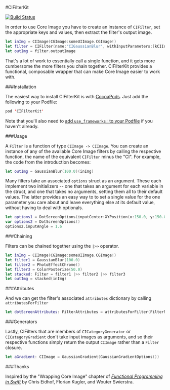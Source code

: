 #CIFilterKit

[![Build Status](https://travis-ci.org/jefflovejapan/CIFilterKit.svg?branch=master)](https://travis-ci.org/jefflovejapan/CIFilterKit)

In order to use Core Image you have to create an instance of `CIFilter`, set the appropriate keys and values, then extract the filter's output image. 

```swift
let inImg = CIImage(CGImage:someUIImage.CGImage!)
let filter = CIFilter(name:"CIGaussianBlur", withInputParameters:[kCIInputRadiusKey: 100.0, kCIInputImageKey: inImg])
let outImg = filter.outputImage
```

That's a lot of work to essentially call a single function, and it gets more cumbersome the more filters you chain together. CIFilterKit provides a functional, composable wrapper that can make Core Image easier to work with.

###Installation

The easiest way to install CIFilterKit is with [CocoaPods](cocoapods.org). Just add the following to your Podfile:

```swift
pod 'CIFilterKit'
```

Note that you'll also need to [add `use_frameworks!` to your Podfile](http://blog.cocoapods.org/CocoaPods-0.36/) if you haven't already.

###Usage

A `Filter` is a function of type `CIImage -> CIImage`. You can create an instance of any of the available Core Image filters by calling the respective function, the name of the equivalent `CIFilter` minus the "CI". For example, the code from the introduction becomes:

```swift
let outImg = GaussianBlur(100.0)(inImg)
```

Many filters take an associated `options` struct as an argument. These each implement two initializers -- one that takes an argument for each variable in the struct, and one that takes no arguments, setting them all to their default values. The latter provides an easy way to to set a single value for the one parameter you care about and leave everything else at its default value, without having to deal with optionals.

```swift
let options1 = DotScreenOptions(inputCenter:XYPosition(x:150.0, y:150.0), inputAngle:1.6, inputWidth:6.0, inputSharpness:0.7)
var options2 = DotScreenOptions()
options2.inputAngle = 1.6
```

###Chaining

Filters can be chained together using the `|>>` operator.

```swift
let inImg = CIImage(CGImage:someUIImage.CGImage!)
let filter1 = GaussianBlur(100.0)
let filter2 = PhotoEffectChrome()
let filter3 = ColorPosterize(50.0)
let stacked: Filter = filter1 |>> filter2 |>> filter3
let outImg = stacked(inImg)
```

###Attributes

And we can get the filter's associated `attributes` dictionary by calling `attributesForFilter`

```swift
let dotScreenAttributes: FilterAttributes = attributesForFilter(FilterName.DotScreen)
```

###Generators

Lastly, CIFilters that are members of `CICategoryGenerator` or `CICategoryGradient` don't take input images as arguments, and so their respective functions simply return the output `CIImage` rather than a `Filter` closure.

```swift
let aGradient: CIImage = GaussianGradient(GaussianGradientOptions())
```

###Thanks

Inspired by the "Wrapping Core Image" chapter of [*Functional Programming in Swift*](http://www.objc.io/books/) by Chris Eidhof, Florian Kugler, and Wouter Swierstra.